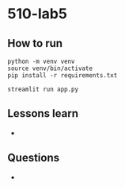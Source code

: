 # 510-lab5


## How to run

```
python -m venv venv
source venv/bin/activate
pip install -r requirements.txt

streamlit run app.py
```

## Lessons learn
- 

## Questions
-  